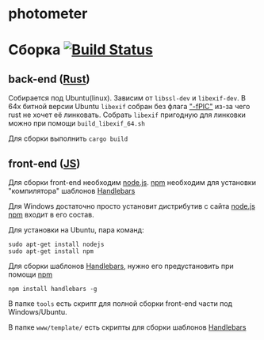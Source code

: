 photometer
==========

Сборка [![Build Status](https://travis-ci.org/pavlov-dmitry/photometer.png?branch=master)](https://travis-ci.org/pavlov-dmitry/photometer)
==========

## back-end ([Rust](http://www.rust-lang.org/))

Собирается под Ubuntu(linux).
Зависим от `libssl-dev` и `libexif-dev`.
В 64х битной версии Ubuntu `libexif` собран без флага ["-fPIC"](http://en.wikipedia.org/wiki/Position-independent_code) из-за чего rust не хочет её линковать.
Собрать `libexif` пригодную для линковки можно при помощи `build_libexif_64.sh`

Для сборки выполнить ```cargo build```

## front-end ([JS](https://ru.wikipedia.org/wiki/JavaScript))

Для сборки front-end необходим [node.js](https://nodejs.org/). [npm](https://www.npmjs.com/) необходим для установки "компилятора" шаблонов [Handlebars](http://handlebarsjs.com/)

Для Windows достаточно просто установит дистрибутив с сайта [node.js](https://nodejs.org/) [npm](https://www.npmjs.com/) входит в его состав.

Для установки на Ubuntu, пара команд:
```
sudo apt-get install nodejs
sudo apt-get install npm
```

Для сборки шаблонов [Handlebars](http://handlebarsjs.com/), нужно его предустановить при помощи [npm](https://www.npmjs.com/)
```
npm install handlebars -g
```

В папке `tools` есть скрипт для полной сборки front-end части под Windows/Ubuntu.

В папке `www/template/` есть скрипты для сборки шаблонов [Handlebars](http://handlebarsjs.com/)